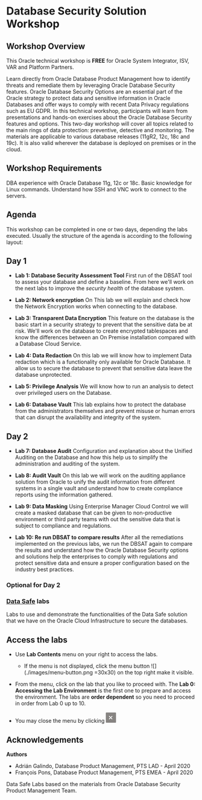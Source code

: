 # Database Security Solution Workshop #

## Workshop Overview ##

This Oracle technical workshop is **FREE** for Oracle System Integrator, ISV, VAR and Platform Partners. 

Learn directly from Oracle Database Product Management how to identify threats and remediate them by leveraging Oracle Database Security features. Oracle Database Security Options are an essential part of the Oracle strategy to protect data and sensitive information in Oracle Databases and offer ways to comply with recent Data Privacy regulations such as EU GDPR. In this technical workshop, participants will learn from presentations and hands-on exercises about the Oracle Database Security features and options. This two-day workshop will cover all topics related to the main rings of data protection: preventive, detective and monitoring. The materials are applicable to various database releases (11gR2, 12c, 18c and 19c). It is also valid wherever the database is deployed on premises or in the cloud.

## Workshop Requirements

DBA experience with Oracle Database 11g, 12c or 18c.
Basic knowledge for Linux commands.
Understand how SSH and VNC work to connect to the servers.

## Agenda

This workshop can be completed in one or two days, depending the labs executed. Usually the structure of the agenda is according to the following layout:

## Day 1

- **Lab 1: Database Security Assessment Tool**
First run of the DBSAT tool to assess your database and define a baseline. From here we'll work on the next labs to improve the *security health* of the database system.

- **Lab 2: Network encryption**
On This lab we will explain and check how the Network Encryption works when connecting to the database.

- **Lab 3: Transparent Data Encryption**
This feature on the database is the basic start in a security strategy to prevent that the sensitive data be at risk. We'll work on the database to create encrypted tablespaces and know the differences between an On Premise installation compared with a Database Cloud Service.

- **Lab 4: Data Redaction**
On this lab we will know how to implement Data redaction which is a functionality only available for Oracle Database. It allow us to secure the database to prevent that sensitive data leave the database unprotected. 

- **Lab 5: Privilege Analysis**
We will know how to run an analysis to detect over privileged users on the Database.

- **Lab 6: Database Vault**
This lab explains how to protect the database from the administrators themselves and prevent misuse or human errors that can disrupt the availability and integrity of the system.

## Day 2

- **Lab 7: Database Audit**
Configuration and explanation about the Unified Auditing on the Database and how this help us to simplify the administration and auditing of the system.

- **Lab 8: Audit Vault**
On this lab we will work on the auditing appliance solution from Oracle to unify the audit information from different systems in a single vault and understand how to create compliance reports using the information gathered. 

- **Lab 9: Data Masking**
Using Enterprise Manager Cloud Control we will create a masked database that can be given to non-productive environment or third party teams with out the sensitive data that is subject to compliance and regulations.

- **Lab 10: Re run DBSAT to compare results**
After all the remediations implemented on the previous labs, we run the DBSAT again to compare the results and understand how the Oracle Database Security options and solutions help the enterprises to comply with regulations and protect sensitive data and ensure a proper configuration based on the industry best practices. 

### Optional for Day 2

### [**Data Safe**](https://fpons.github.io/DataSafe/ "Data Safe Labs") labs
Labs to use and demonstrate the functionalities of the Data Safe solution that we have on the Oracle Cloud Infrastructure to secure the databases.



## Access the labs ##

- Use **Lab Contents** menu on your right to access the labs.
    - If the menu is not displayed, click the menu button ![](./images/menu-button.png =30x30) on the top right  make it visible.


- From the menu, click on the lab that you like to proceed with. The **Lab 0: Accessing the Lab Environment** is the first one to prepare and access the environment. The labs are **order dependent** so you need to proceed in order from Lab 0 up to 10.


- You may close the menu by clicking ![](./images/menu-close.png "")

## Acknowledgements

**Authors** 
- Adrián Galindo, Database Product Management, PTS LAD - April 2020
- François Pons, Database Product Management, PTS EMEA - April 2020

Data Safe Labs based on the materials from Oracle Database Security Product Management Team.